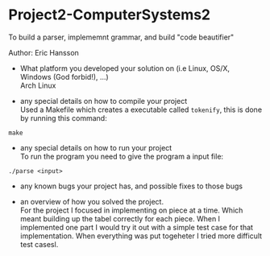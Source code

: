 # Project2-ComputerSystems2

To build a parser, implememnt grammar, and build "code beautifier"

Author: Eric Hansson

- What platform you developed your solution on (i.e Linux, OS/X, Windows (God forbid!), ...) <br>
Arch Linux

- any special details on how to compile your project <br>
Used a Makefile which creates a executable called `tokenify`, this is done by running this command:
```
make
```
- any special details on how to run your project <br>
To run the program you need to give the program a input file:
```
./parse <input>
```
- any known bugs your project has, and possible fixes to those bugs <br>

- an overview of how you solved the project. <br>
For the project I focused in implementing on piece at a time. Which meant building up the tabel correctly for each piece.
When I implemented one part I would try it out with a simple test case for that implementation. When everything was put
togeheter I tried more difficult test casesl.
